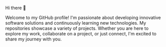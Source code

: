  Hi there 👋

Welcome to my GitHub profile! I'm passionate about developing innovative software solutions and continuously learning new technologies. My repositories showcase a variety of projects. Whether you are here to explore my work, collaborate on a project, or just connect, I'm excited to share my journey with you.
